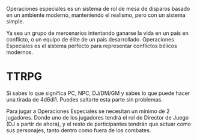 Operaciones especiales es un sistema de rol de mesa de disparos basado en un ambiente moderno, manteniendo el realismo, pero con un sistema simple.

Ya sea un grupo de mercenarios intentando ganarse la vida  en un país en conflicto, o un equipo de élite de un país desarrollado. Operaciones Especiales es el sistema perfecto para representar conflictos bélicos modernos.

# TTRPG

Si sabes lo que significa PC, NPC, DJ/DM/GM y sabes lo que puede hacer una tirada de 4d6dl1. Puedes saltarte esta parte sin problemas.

Para jugar a Operaciones Especiales se necesitan un mínimo de 2 jugadores. Donde uno de los jugadores tendrá el rol de Director de Juego (DJ a partir de ahora), y el resto de participantes tendrán que actuar como sus personajes, tanto dentro como fuera de los combates.

